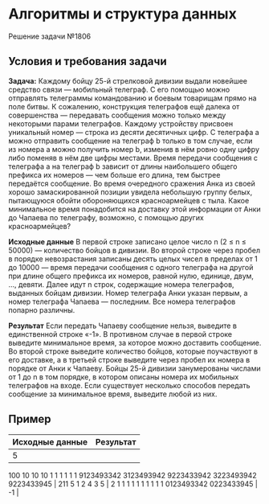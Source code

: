 # Алгоритмы и структура данных
Решение задачи №1806
## Условия и требования задачи

__Задача:__ 
Каждому бойцу 25-й стрелковой дивизии выдали новейшее средство связи — мобильный телеграф. С его помощью можно отправлять телеграммы командованию и боевым товарищам прямо на поле битвы. К сожалению, конструкция телеграфов ещё далека от совершенства — передавать сообщения можно только между некоторыми парами телеграфов.
Каждому устройству присвоен уникальный номер — строка из десяти десятичных цифр. С телеграфа a можно отправить сообщение на телеграф b только в том случае, если из номера a можно получить номер b, изменив в нём ровно одну цифру либо поменяв в нём две цифры местами. Время передачи сообщения с телеграфа a на телеграф b зависит от длины наибольшего общего префикса их номеров — чем больше его длина, тем быстрее передаётся сообщение.
Во время очередного сражения Анка из своей хорошо замаскированной позиции увидела небольшую группу белых, пытающуюся обойти обороняющихся красноармейцев с тыла. Какое минимальное время понадобится на доставку этой информации от Анки до Чапаева по телеграфу, возможно, с помощью других красноармейцев?

__Исходные данные__
В первой строке записано целое число n (2 ≤ n ≤ 50000) — количество бойцов в дивизии. Во второй строке через пробел в порядке невозрастания записаны десять целых чисел в пределах от 1 до 10000 — время передачи сообщения с одного телеграфа на другой при длине общего префикса их номеров, равной нулю, единице, двум, …, девяти. Далее идут n строк, содержащие номера телеграфов, выданных бойцам дивизии. Номер телеграфа Анки указан первым, а номер телеграфа Чапаева — последним. Все номера телеграфов попарно различны.

__Результат__
Если передать Чапаеву сообщение нельзя, выведите в единственной строке «-1». В противном случае в первой строке выведите минимальное время, за которое можно доставить сообщение. Во второй строке выведите количество бойцов, которые поучаствуют в его доставке, а в третьей строке выведите через пробел их номера в порядке от Анки к Чапаеву. Бойцы 25-й дивизии занумерованы числами от 1 до n в том порядке, в котором описаны номера их мобильных телеграфов на входе. Если существует несколько способов передать сообщение за минимальное время, выведите любой из них.


## Пример
| Исходные данные | Результат |
| ----------- | ----------- |
| 5
100 10 10 10 1 1 1 1 1 1
9123493342
3123493942
9223433942
3223493942
9223433945
| 211
5
1 2 4 3 5
|
2
1 1 1 1 1 1 1 1 1 1
0123493342
0223433945
| -1 |